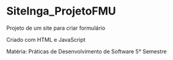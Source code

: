 # SiteInga_ProjetoFMU

Projeto de um site para criar formulário

Criado com HTML e JavaScript 

Matéria: Práticas de Desenvolvimento de Software 5° Semestre
